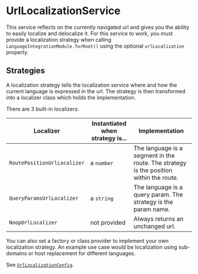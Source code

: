 # UrlLocalizationService
This service reflects on the currently navigated url and gives you the ability to easily localize and delocalize it.
For this service to work, you must provide a localization strategy when calling `LanguageIntegrationModule.forRoot()` using the optional `urlLocalization` property.

## Strategies
A localization strategy tells the localization service where and how the current language is expressed in the url.
The strategy is then transformed into a localizer class which holds the implementation.

There are 3 built-in localizers:

| Localizer                   | Instantiated when strategy is... | Implementation                                                                         |
|-----------------------------|-------------------------|----------------------------------------------------------------------------------------|
| `RoutePositionUrlLocalizer` | a `number`              | The language is a segment in the route. The strategy is the position within the route. |
| `QueryParamsUrlLocalizer`   | a `string`              | The language is a query param. The strategy is the param name.                         |
| `NoopUrlLocalizer`          | not provided            | Always returns an unchanged url.                                                       |

You can also set a factory or class provider to implement your own localization strategy.
An example use case would be localization using sub-domains or host replacement for different languages.

See [`UrlLocalizationConfig`](https://dev.azure.com/BeSpunky/Libraries/_git/angular-zen?path=%2Fprojects%2Fbespunky%2Fangular-zen%2Flanguage%2Furl-localization%2Fconfig%2Furl-localization-config.ts&version=GBmaster&line=23&lineEnd=51&lineStartColumn=1&lineEndColumn=1&lineStyle=plain&_a=contents).
